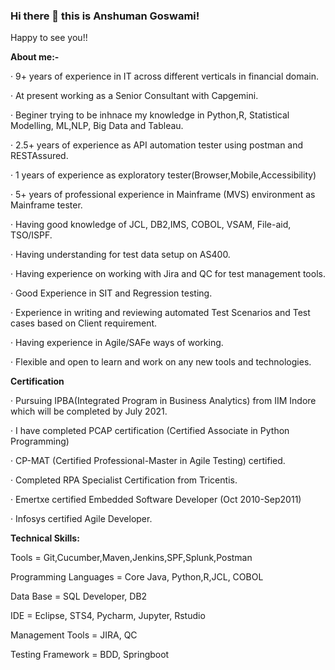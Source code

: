 ### Hi there 👋 this is Anshuman Goswami!

Happy to see you!!

**About me:-**

· 9+ years of experience in IT across different verticals in financial domain.

· At present working as a Senior Consultant with Capgemini.

· Beginer trying to be inhnace my knowledge in Python,R, Statistical Modelling, ML,NLP, Big Data and Tableau.

· 2.5+ years of experience as API automation tester using postman and RESTAssured.

· 1 years of experience as exploratory tester(Browser,Mobile,Accessibility)

· 5+ years of professional experience in Mainframe (MVS) environment as Mainframe tester.

· Having good knowledge of JCL, DB2,IMS, COBOL, VSAM, File-aid, TSO/ISPF.

· Having understanding for test data setup on AS400.

· Having experience on working with Jira and QC for test management tools.

· Good Experience in SIT and Regression testing.

· Experience in writing and reviewing automated Test Scenarios and Test cases based on Client requirement.

· Having experience in Agile/SAFe ways of working.

· Flexible and open to learn and work on any new tools and technologies.


**Certification**

· Pursuing IPBA(Integrated Program in Business Analytics) from IIM Indore which will be completed by July 2021.

· I have completed PCAP certification (Certified Associate in Python Programming)

· CP-MAT (Certified Professional-Master in Agile Testing) certified.

· Completed RPA Specialist Certification from Tricentis.

· Emertxe certified Embedded Software Developer (Oct 2010-Sep2011)

· Infosys certified Agile Developer.

**Technical Skills:**

Tools = Git,Cucumber,Maven,Jenkins,SPF,Splunk,Postman

Programming Languages = Core Java, Python,R,JCL, COBOL

Data Base = SQL Developer, DB2

IDE = Eclipse, STS4, Pycharm, Jupyter, Rstudio

Management Tools = JIRA, QC

Testing Framework = BDD, Springboot
